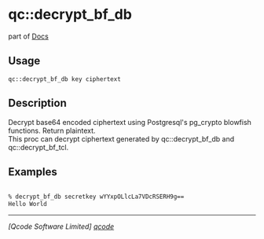 qc::decrypt_bf_db
=================

part of [Docs](../index.md)

Usage
-----
`qc::decrypt_bf_db key ciphertext`

Description
-----------
Decrypt base64 encoded ciphertext using Postgresql's pg_crypto blowfish functions. Return plaintext.<br/>This proc can decrypt ciphertext generated by qc::decrypt_bf_db and qc::decrypt_bf_tcl.

Examples
--------
```tcl

% decrypt_bf_db secretkey wYYxpOLlcLa7VDcRSERH9g==
Hello World
```

----------------------------------
*[Qcode Software Limited] [qcode]*

[qcode]: http://www.qcode.co.uk "Qcode Software"